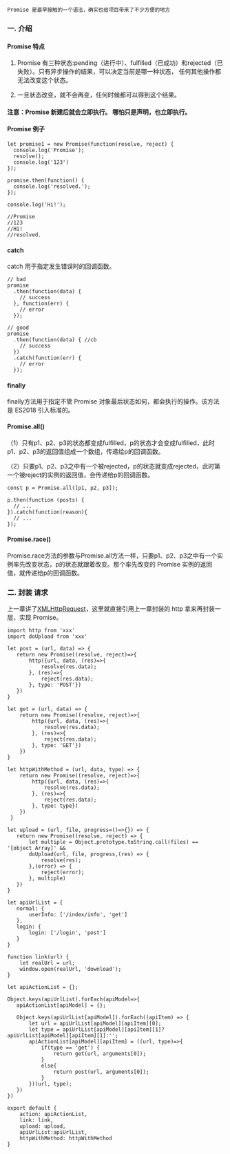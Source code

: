 
    Promise 是最早接触的一个语法，确实也给项目带来了不少方便的地方

### 一. 介绍

 #### Promise 特点

 1) Promise 有三种状态:pending（进行中）、fulfilled（已成功）和rejected（已失败）。只有异步操作的结果，可以决定当前是哪一种状态，
 任何其他操作都无法改变这个状态。

 2) 一旦状态改变，就不会再变，任何时候都可以得到这个结果。

 #### 注意：Promise 新建后就会立即执行。 哪怕只是声明，也立即执行。

 #### Promise 例子

 ```
 let promise1 = new Promise(function(resolve, reject) {
   console.log('Promise');
   resolve();
   console.log('123')
 });

 promise.then(function() {
   console.log('resolved.');
 });

 console.log('Hi!');

 //Promise
 //123
 //Hi!
 //resolved.
 ```

 #### catch

 catch 用于指定发生错误时的回调函数。

 ```
 // bad
 promise
   .then(function(data) {
     // success
   }, function(err) {
     // error
   });

 // good
 promise
   .then(function(data) { //cb
     // success
   })
   .catch(function(err) {
     // error
   });
 ```

 #### finally

 finally方法用于指定不管 Promise 对象最后状态如何，都会执行的操作。该方法是 ES2018 引入标准的。

 #### Promise.all()

 （1）只有p1、p2、p3的状态都变成fulfilled，p的状态才会变成fulfilled，此时p1、p2、p3的返回值组成一个数组，传递给p的回调函数。

 （2）只要p1、p2、p3之中有一个被rejected，p的状态就变成rejected，此时第一个被reject的实例的返回值，会传递给p的回调函数。

 ```
 const p = Promise.all([p1, p2, p3]);

 p.then(function (posts) {
   // ...
 }).catch(function(reason){
   // ...
 });
 ```

 #### Promise.race()

 Promise.race方法的参数与Promise.all方法一样，只要p1、p2、p3之中有一个实例率先改变状态，p的状态就跟着改变。那个率先改变的 Promise 实例的返回值，就传递给p的回调函数。

### 二. 封装 请求

 上一章讲了[XMLHttpRequest](/xml.md)，这里就直接引用上一章封装的 http 拿来再封装一层，实现 Promise。

 ```
 import http from 'xxx'
 import doUpload from 'xxx'

 let post = (url, data) => {
    return new Promise((resolve, reject)=>{
        http({url, data, (res)=>{
            resolve(res.data);
        }, (res)=>{
            reject(res.data);
        }, type: 'POST'})
    })
 }

 let get = (url, data) => {
     return new Promise((resolve, reject)=>{
         http({url, data, (res)=>{
             resolve(res.data);
         }, (res)=>{
             reject(res.data);
         }, type: 'GET'})
     })
 }

 let httpWithMethod = (url, data, type) => {
     return new Promise((resolve, reject)=>{
         http({url, data, (res)=>{
             resolve(res.data);
         }, (res)=>{
             reject(res.data);
         }, type: type})
     })
  }

 let upload = (url, file, progress=()=>{}) => {
    return new Promise((resolve, reject) => {
        let multiple = Object.prototype.toString.call(files) == '[object Array]' &&
        doUpload(url, file, progress,(res) => {
            resolve(res);
        },(error) => {
            reject(error);
        }, multiple)
    })
 }

 let apiUrlList = {
    normal: {
        userInfo: ['/index/info', 'get']
    },
    login: {
        login: ['/login', 'post']
    }
 }

 function link(url) {
     let realUrl = url;
     window.open(realUrl, 'download');
 }

 let apiActionList = {};

 Object.keys(apiUrlList).forEach(apiModel=>{
    apiActionList[apiModel] = {};

    Object.keys(apiUrlList[apiModel]).forEach((apiItem) => {
        let url = apiUrlList[apiModel][apiItem][0];
        let type = apiUrlList[apiModel][apiItem][1]?apiUrlList[apiModel][apiItem][1]:'';
        apiActionList[apiModel][apiItem] = ((url, type)=>{
            if(type == 'get') {
                return get(url, arguments[0]);
            }
            else{
                return post(url, arguments[0]);
            }
        })(url, type);
    })
 })

 export default {
     action: apiActionList,
     link: link,
     upload: upload,
     apiUrlList:apiUrlList,
     httpWithMethod: httpWithMethod
 }
 ```


